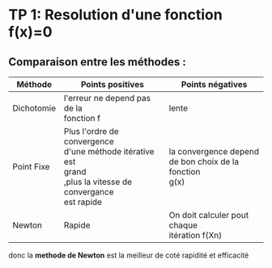 # TP 1: Resolution d'une fonction f(x)=0




## Comparaison entre les méthodes :

| Méthode    	| Points positives                                                                                                      	| Points négatives                                               	|
|------------	|-----------------------------------------------------------------------------------------------------------------------	|----------------------------------------------------------------	|
| Dichotomie 	| l'erreur ne depend pas de la<br>fonction f                                                                            	| lente                                                          	|
| Point Fixe 	| Plus l'ordre de convergence <br>d'une méthode itérative est<br>grand<br>,plus la vitesse de convergance<br>est rapide 	| la convergence depend <br>de bon choix de la fonction<br>g(x)  	|
| Newton     	| Rapide                                                                                                                	| On doit calculer pout chaque <br>itération f(Xn)               	|

donc la **methode de Newton** est la meilleur de coté rapidité et efficacité 
